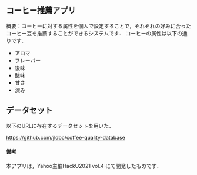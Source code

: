 ## コーヒー推薦アプリ
概要：コーヒーに対する属性を個人で設定することで，それぞれの好みに合ったコーヒー豆を推薦することができるシステムです．
コーヒーの属性は以下の通りです．

- アロマ
- フレーバー
- 後味
- 酸味
- 甘さ
- 深み

## データセット
以下のURLに存在するデータセットを用いた．

https://github.com/jldbc/coffee-quality-database

#### 備考
本アプリは，Yahoo主催HackU2021 vol.4 にて開発したものです．